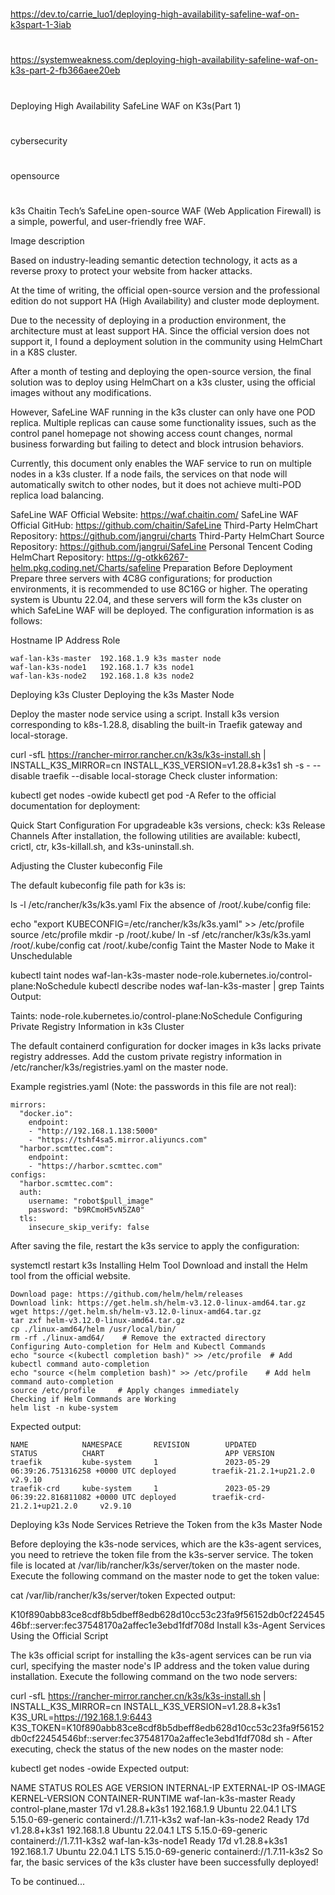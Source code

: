 
##
#
https://dev.to/carrie_luo1/deploying-high-availability-safeline-waf-on-k3spart-1-3iab
#
https://systemweakness.com/deploying-high-availability-safeline-waf-on-k3s-part-2-fb366aee20eb
#
##

Deploying High Availability SafeLine WAF on K3s(Part 1)
#
cybersecurity
#
opensource
#
k3s
Chaitin Tech’s SafeLine open-source WAF (Web Application Firewall) is a simple, powerful, and user-friendly free WAF.

Image description

Based on industry-leading semantic detection technology, it acts as a reverse proxy to protect your website from hacker attacks.

At the time of writing, the official open-source version and the professional edition do not support HA (High Availability) and cluster mode deployment.

Due to the necessity of deploying in a production environment, the architecture must at least support HA. Since the official version does not support it, I found a deployment solution in the community using HelmChart in a K8S cluster.

After a month of testing and deploying the open-source version, the final solution was to deploy using HelmChart on a k3s cluster, using the official images without any modifications.

However, SafeLine WAF running in the k3s cluster can only have one POD replica. Multiple replicas can cause some functionality issues, such as the control panel homepage not showing access count changes, normal business forwarding but failing to detect and block intrusion behaviors.

Currently, this document only enables the WAF service to run on multiple nodes in a k3s cluster. If a node fails, the services on that node will automatically switch to other nodes, but it does not achieve multi-POD replica load balancing.

SafeLine WAF Official Website: https://waf.chaitin.com/
SafeLine WAF Official GitHub: https://github.com/chaitin/SafeLine
Third-Party HelmChart Repository: https://github.com/jangrui/charts
Third-Party HelmChart Source Repository: https://github.com/jangrui/SafeLine
Personal Tencent Coding HelmChart Repository: https://g-otkk6267-helm.pkg.coding.net/Charts/safeline
Preparation Before Deployment
Prepare three servers with 4C8G configurations;
for production environments, it is recommended to use 8C16G or higher.
The operating system is Ubuntu 22.04, and these servers will form the k3s cluster on which SafeLine WAF will be deployed. The configuration information is as follows:

Hostname	IP Address	Role
```
waf-lan-k3s-master	192.168.1.9	k3s master node
waf-lan-k3s-node1	192.168.1.7	k3s node1
waf-lan-k3s-node2	192.168.1.8	k3s node2
```
Deploying k3s Cluster
Deploying the k3s Master Node

Deploy the master node service using a script.
Install k3s version corresponding to k8s-1.28.8, disabling the built-in Traefik gateway and local-storage.

curl -sfL https://rancher-mirror.rancher.cn/k3s/k3s-install.sh | INSTALL_K3S_MIRROR=cn INSTALL_K3S_VERSION=v1.28.8+k3s1 sh -s - --disable traefik --disable local-storage
Check cluster information:

kubectl get nodes -owide
kubectl get pod -A
Refer to the official documentation for deployment:

Quick Start
Configuration
For upgradeable k3s versions, check: k3s Release Channels
After installation, the following utilities are available: kubectl, crictl, ctr, k3s-killall.sh, and k3s-uninstall.sh.

Adjusting the Cluster kubeconfig File

The default kubeconfig file path for k3s is:

ls -l /etc/rancher/k3s/k3s.yaml
Fix the absence of /root/.kube/config file:

echo "export KUBECONFIG=/etc/rancher/k3s/k3s.yaml" >> /etc/profile
source /etc/profile
mkdir -p /root/.kube/
ln -sf /etc/rancher/k3s/k3s.yaml /root/.kube/config
cat /root/.kube/config
Taint the Master Node to Make it Unschedulable

kubectl taint nodes waf-lan-k3s-master node-role.kubernetes.io/control-plane:NoSchedule
kubectl describe nodes waf-lan-k3s-master | grep Taints
Output:

Taints:             node-role.kubernetes.io/control-plane:NoSchedule
Configuring Private Registry Information in k3s Cluster

The default containerd configuration for docker images in k3s lacks private registry addresses. Add the custom private registry information in /etc/rancher/k3s/registries.yaml on the master node.

Example registries.yaml (Note: the passwords in this file are not real):
```
mirrors:
  "docker.io":
    endpoint:
    - "http://192.168.1.138:5000"
    - "https://tshf4sa5.mirror.aliyuncs.com"
  "harbor.scmttec.com":
    endpoint:
    - "https://harbor.scmttec.com"
configs:
  "harbor.scmttec.com":
  auth:
    username: "robot$pull_image"
    password: "b9RCmoH5vN5ZA0"
  tls:
    insecure_skip_verify: false
```

After saving the file, restart the k3s service to apply the configuration:

systemctl restart k3s
Installing Helm Tool
Download and install the Helm tool from the official website.
```
Download page: https://github.com/helm/helm/releases
Download link: https://get.helm.sh/helm-v3.12.0-linux-amd64.tar.gz
wget https://get.helm.sh/helm-v3.12.0-linux-amd64.tar.gz
tar zxf helm-v3.12.0-linux-amd64.tar.gz
cp ./linux-amd64/helm /usr/local/bin/
rm -rf ./linux-amd64/    # Remove the extracted directory
Configuring Auto-completion for Helm and Kubectl Commands
echo "source <(kubectl completion bash)" >> /etc/profile  # Add kubectl command auto-completion
echo "source <(helm completion bash)" >> /etc/profile    # Add helm command auto-completion
source /etc/profile     # Apply changes immediately
Checking if Helm Commands are Working
helm list -n kube-system
```
Expected output:
```
NAME            NAMESPACE       REVISION        UPDATED                                 STATUS          CHART                           APP VERSION
traefik         kube-system     1               2023-05-29 06:39:26.751316258 +0000 UTC deployed        traefik-21.2.1+up21.2.0         v2.9.10
traefik-crd     kube-system     1               2023-05-29 06:39:22.816811082 +0000 UTC deployed        traefik-crd-21.2.1+up21.2.0     v2.9.10
```

Deploying k3s Node Services
Retrieve the Token from the k3s Master Node

Before deploying the k3s-node services, which are the k3s-agent services, you need to retrieve the token file from the k3s-server service. The token file is located at /var/lib/rancher/k3s/server/token on the master node. Execute the following command on the master node to get the token value:

cat /var/lib/rancher/k3s/server/token
Expected output:

K10f890abb83ce8cdf8b5dbeff8edb628d10cc53c23fa9f56152db0cf22454546bf::server:fec37548170a2affec1e3ebd1fdf708d
Install k3s-Agent Services Using the Official Script

The k3s official script for installing the k3s-agent services can be run via curl, specifying the master node's IP address and the token value during installation. Execute the following command on the two node servers:

curl -sfL https://rancher-mirror.rancher.cn/k3s/k3s-install.sh | INSTALL_K3S_MIRROR=cn INSTALL_K3S_VERSION=v1.28.8+k3s1 K3S_URL=https://192.168.1.9:6443 K3S_TOKEN=K10f890abb83ce8cdf8b5dbeff8edb628d10cc53c23fa9f56152db0cf22454546bf::server:fec37548170a2affec1e3ebd1fdf708d sh -
After executing, check the status of the new nodes on the master node:

kubectl get nodes -owide
Expected output:

NAME                 STATUS   ROLES                  AGE   VERSION        INTERNAL-IP   EXTERNAL-IP   OS-IMAGE             KERNEL-VERSION      CONTAINER-RUNTIME
waf-lan-k3s-master   Ready    control-plane,master   17d   v1.28.8+k3s1   192.168.1.9   <none>        Ubuntu 22.04.1 LTS   5.15.0-69-generic   containerd://1.7.11-k3s2
waf-lan-k3s-node2    Ready    <none>                 17d   v1.28.8+k3s1   192.168.1.8   <none>        Ubuntu 22.04.1 LTS   5.15.0-69-generic   containerd://1.7.11-k3s2
waf-lan-k3s-node1    Ready    <none>                 17d   v1.28.8+k3s1   192.168.1.7   <none>        Ubuntu 22.04.1 LTS   5.15.0-69-generic   containerd://1.7.11-k3s2
So far, the basic services of the k3s cluster have been successfully deployed!

To be continued...
